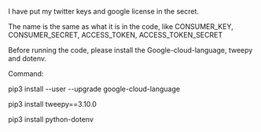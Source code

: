 I have put my twitter keys and google license in the secret.

The name is the same as what it is in the code, like CONSUMER_KEY, CONSUMER_SECRET, ACCESS_TOKEN, ACCESS_TOKEN_SECRET

Before running the code, please install the Google-cloud-language, tweepy and dotenv.

Command:

pip3 install --user --upgrade google-cloud-language

pip3 install tweepy==3.10.0

pip3 install python-dotenv
